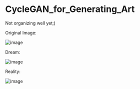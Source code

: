 # CycleGAN_for_Generating_Art
Not organizing well yet;)

Original Image:

![image](https://user-images.githubusercontent.com/34623632/145953916-6dd9976d-c551-4794-983d-18ba7175c181.png)

Dream:

![image](https://user-images.githubusercontent.com/34623632/145953937-5ff831d4-bf16-4837-9c11-62854fd981f0.png)

Reality:

![image](https://user-images.githubusercontent.com/34623632/145954003-cfeaf41a-a03c-4b80-a407-a30941091f07.png)
